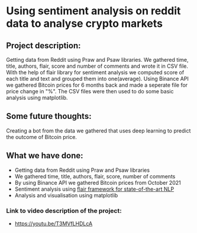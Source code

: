 # Using sentiment analysis on reddit data to analyse crypto markets
## Project description:


Getting data from Reddit using Praw and Psaw libraries. We gathered time, title, authors, flair, score and number of comments and wrote it in CSV file. 
With the help of flair library for sentiment analysis we computed score of each title and text and grouped them into one(average).
Using Binance API we gathered Bitcoin prices for 6 months back and made a seperate file for price change in "%".
The CSV files were then used to do some basic analysis using matplotlib.

## Some future thoughts:
Creating a bot from the data we gathered that uses deep learning to predict the outcome of Bitcoin price.


## What we have done:

- Getting data from Reddit using Praw and Psaw libraries
- We gathered time, title, authors, flair, score, number of comments
- By using Binance API we gathered Bitcoin prices from October 2021
- Sentiment analysis using [flair framework for state-of-the-art NLP ](https://github.com/flairNLP/flair)
- Analysis and visualisation using matplotlib


### Link to video description of the project:
* <https://youtu.be/T3MVfLHDLcA>
